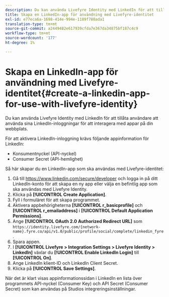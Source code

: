 ```yaml
---
description: Du kan använda Livefyre Identity med LinkedIn för att tillåta användare att använda sina LinkedIn-inloggningar för att interagera med appar på din webbplats.
title: Skapa en LinkedIn-app för användning med Livefyre-identitet
exl-id: e77eca6a-1698-414e-994e-1189f780ada1
translation-type: tm+mt
source-git-commit: a2449482e617939cfda7e367da34875bf187c4c9
workflow-type: tm+mt
source-wordcount: '177'
ht-degree: 1%

---
```


# Skapa en LinkedIn-app för användning med Livefyre-identitet{#create-a-linkedin-app-for-use-with-livefyre-identity}

Du kan använda Livefyre Identity med LinkedIn för att tillåta användare att använda sina LinkedIn-inloggningar för att interagera med appar på din webbplats.

För att aktivera LinkedIn-inloggning krävs följande appinformation för LinkedIn:

* Konsumentnyckel (API-nyckel)
* Consumer Secret (API-hemlighet)

Så här skapar du en LinkedIn-app som ska användas med Livefyre-identitet:

1. Gå till https://www.linkedin.com/secure/developer och logga in på ditt LinkedIn-konto för att skapa en ny app eller välja en befintlig app som ska användas med Livefyre Identity.
1. Klicka på **[!UICONTROL Create Application]**.
1. Fyll i formuläret för att skapa programmet.
1. Aktivera appbehörigheterna **[!UICONTROL r_basicprofile]** och **[!UICONTROL r_emailaddress]** i **[!UICONTROL Default Application Permissions]**.
1. Ange **[!UICONTROL OAuth 2.0 Authorized Redirect URL]** som `https://identity.livefyre.com/{network-name}.fyre.co/api/v1.0/public/profile/social/complete/linkedin_fyre`.
1. Spara appen.
1. I **[!UICONTROL Livefyre > Integration Settings > Livefyre Identity > LinkedIn]** växlar du **[!UICONTROL Enable LinkedIn Login]** till **[!UICONTROL On]**.
1. Ange LinkedIn klient-ID och LinkedIn Client Secret.
1. Klicka på **[!UICONTROL Save Settings]**.

När det är klart visas appinformationssidan i LinkedIn en lista över programmets API-nyckel (Consumer Key) och API Secret (Consumer Secret) som kan användas på Studios integreringsinställningar.
